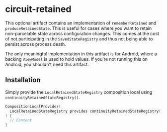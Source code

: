 circuit-retained
================

This optional artifact contains an implementation of `rememberRetained` and `produceRetainedState`. This is
useful for cases where you want to retain non-parcelable state across configuration changes. This
comes at the cost of not participating in the `SavedStateRegistry` and thus not being able to
persist across process death.

The only meaningful implementation in this artifact is for Android, where a backing `ViewModel` is used
to hold values. If you're not running this on Android, you shouldn't need this artifact.

## Installation

Simply provide the `LocalRetainedStateRegistry` composition local using `continuityRetainedStateRegistry()`.

```kotlin
CompositionLocalProvider(
  LocalRetainedStateRegistry provides continuityRetainedStateRegistry(),
) {
  // Content
}
```
